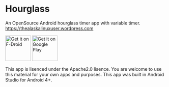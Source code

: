 Hourglass
=========
An OpenSource Android hourglass timer app with variable timer. 
https://thealaskalinuxuser.wordpress.com

<a href="https://f-droid.org/repository/browse/?fdid=com.alaskalinuxuser.hourglass" target="_blank">
<img src="https://f-droid.org/badge/get-it-on.png" alt="Get it on F-Droid" height="80"/></a>
<a href="https://play.google.com/store/apps/details?id=com.alaskalinuxuser.hourglass" target="_blank">
<img src="https://play.google.com/intl/en_us/badges/images/generic/en-play-badge.png" alt="Get it on Google Play" height="80"/></a>

This app is lisenced under the Apache2.0 lisence. You are welcome to use this material for your own apps and purposes. This app was built in Android Studio for Android 4+.
